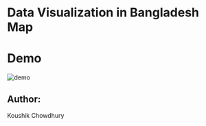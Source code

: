 # Data Visualization in Bangladesh Map

# Demo

![demo](http://i.imgur.com/nBC4IOz.gif)

## Author:

Koushik Chowdhury
